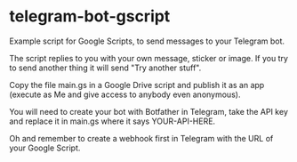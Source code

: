 # telegram-bot-gscript
Example script for Google Scripts, to send messages to your Telegram bot.

The script replies to you with your own message, sticker or image. If you try to send another thing it will send "Try another stuff".

Copy the file main.gs in a Google Drive script and publish it as an app (execute as Me and give access to anybody even anonymous).

You will need to create your bot with Botfather in Telegram, take the API key and replace it in main.gs where it says YOUR-API-HERE.

Oh and remember to create a webhook first in Telegram with the URL of your Google Script.

